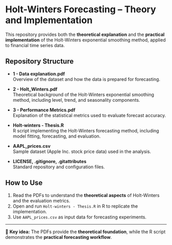 # Holt-Winters Forecasting – Theory and Implementation

This repository provides both the **theoretical explanation** and the **practical implementation** of the Holt-Winters exponential smoothing method, applied to financial time series data.

## Repository Structure

- **1 - Data explanation.pdf**  
  Overview of the dataset and how the data is prepared for forecasting.

- **2 - Holt_Winters.pdf**  
  Theoretical background of the Holt-Winters exponential smoothing method, including level, trend, and seasonality components.

- **3 - Performance Metrics.pdf**  
  Explanation of the statistical metrics used to evaluate forecast accuracy.

- **Holt-winters - Thesis.R**  
  R script implementing the Holt-Winters forecasting method, including model fitting, forecasting, and evaluation.

- **AAPL_prices.csv**  
  Sample dataset (Apple Inc. stock price data) used in the analysis.

- **LICENSE, .gitignore, .gitattributes**  
  Standard repository and configuration files.

## How to Use
1. Read the PDFs to understand the **theoretical aspects** of Holt-Winters and the evaluation metrics.  
2. Open and run `Holt-winters - Thesis.R` in R to replicate the implementation.  
3. Use `AAPL_prices.csv` as input data for forecasting experiments.  

---

📌 **Key idea:** The PDFs provide the **theoretical foundation**, while the R script demonstrates the **practical forecasting workflow**.
